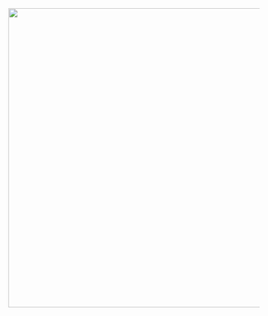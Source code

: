 <img src="https://user-images.githubusercontent.com/98365385/150895297-bbebef5e-b3e9-435e-a6cf-ff7a7bae0d32.jpg"  width="1200" height="600">


